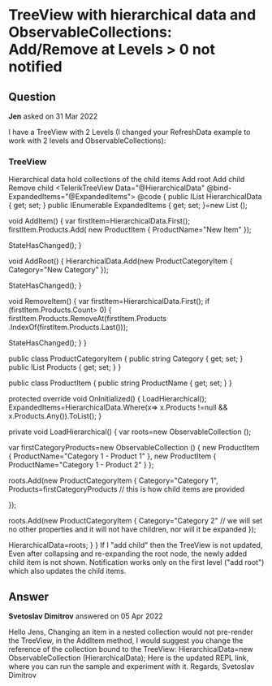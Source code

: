 # TreeView with hierarchical data and ObservableCollections: Add/Remove at Levels > 0 not notified

## Question

**Jen** asked on 31 Mar 2022

I have a TreeView with 2 Levels (I changed your RefreshData example to work with 2 levels and ObservableCollections): <h3> TreeView </h3> Hierarchical data hold collections of the child items <TelerikButton OnClick="@AddRoot"> Add root </TelerikButton> <TelerikButton OnClick="@AddItem"> Add child </TelerikButton> <TelerikButton OnClick="@RemoveItem"> Remove child </TelerikButton> <TelerikTreeView Data="@HierarchicalData" @bind-ExpandedItems="@ExpandedItems"> <TreeViewBindings> <TreeViewBinding TextField="Category" ItemsField="Products" /> <TreeViewBinding Level="1" TextField="ProductName" /> </TreeViewBindings> </TelerikTreeView> @code {
public IList <ProductCategoryItem> HierarchicalData { get; set; }
public IEnumerable <object> ExpandedItems { get; set; }=new List <object> ();

void AddItem()
{
var firstItem=HierarchicalData.First();
firstItem.Products.Add(
new ProductItem
{
ProductName="New Item"
});

StateHasChanged();
}

void AddRoot()
{
HierarchicalData.Add(new ProductCategoryItem { Category="New Category" });

StateHasChanged();
}

void RemoveItem()
{
var firstItem=HierarchicalData.First();
if (firstItem.Products.Count> 0)
{
firstItem.Products.RemoveAt(firstItem.Products
.IndexOf(firstItem.Products.Last()));

StateHasChanged();
}
}

public class ProductCategoryItem
{
public string Category { get; set; }
public IList <ProductItem> Products { get; set; }
}

public class ProductItem
{
public string ProductName { get; set; }
}

protected override void OnInitialized()
{
LoadHierarchical();
ExpandedItems=HierarchicalData.Where(x=> x.Products !=null && x.Products.Any()).ToList();
}

private void LoadHierarchical()
{
var roots=new ObservableCollection <ProductCategoryItem> ();

var firstCategoryProducts=new ObservableCollection <ProductItem> ()
{
new ProductItem { ProductName="Category 1 - Product 1" },
new ProductItem { ProductName="Category 1 - Product 2" }
};

roots.Add(new ProductCategoryItem
{
Category="Category 1",
Products=firstCategoryProducts // this is how child items are provided

});

roots.Add(new ProductCategoryItem
{
Category="Category 2" // we will set no other properties and it will not have children, nor will it be expanded
});

HierarchicalData=roots;
}
} If I "add child" then the TreeView is not updated, Even after collapsing and re-expanding the root node, the newly added child item is not shown. Notification works only on the first level ("add root") which also updates the child items.

## Answer

**Svetoslav Dimitrov** answered on 05 Apr 2022

Hello Jens, Changing an item in a nested collection would not pre-render the TreeView, in the AddItem method, I would suggest you change the reference of the collection bound to the TreeView: HierarchicalData=new ObservableCollection <ProductCategoryItem> (HierarchicalData); Here is the updated REPL link, where you can run the sample and experiment with it. Regards, Svetoslav Dimitrov
